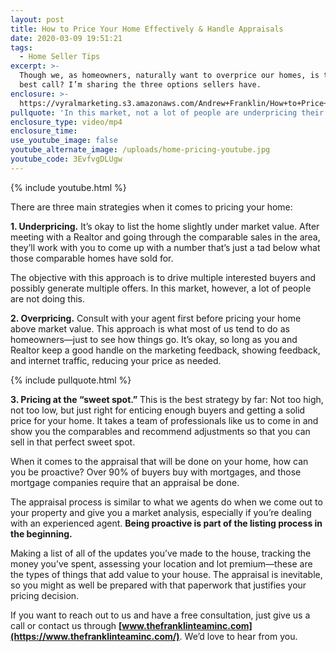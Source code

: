 ```yaml
---
layout: post
title: How to Price Your Home Effectively & Handle Appraisals
date: 2020-03-09 19:51:21
tags:
  - Home Seller Tips
excerpt: >-
  Though we, as homeowners, naturally want to overprice our homes, is that the
  best call? I’m sharing the three options sellers have.
enclosure: >-
  https://vyralmarketing.s3.amazonaws.com/Andrew+Franklin/How+to+Price+Your+Home+Effectively+%26+Handle+Appraisals.mp4
pullquote: 'In this market, not a lot of people are underpricing their homes.'
enclosure_type: video/mp4
enclosure_time:
use_youtube_image: false
youtube_alternate_image: /uploads/home-pricing-youtube.jpg
youtube_code: 3EvfvgDLUgw
---
```


{% include youtube.html %}

There are three main strategies when it comes to pricing your home:&nbsp;

**1\. Underpricing.** It’s okay to list the home slightly under market value. After meeting with a Realtor and going through the comparable sales in the area, they’ll work with you to come up with a number that’s just a tad below what those comparable homes have sold for.&nbsp;&nbsp;

The objective with this approach is to drive multiple interested buyers and possibly generate multiple offers. In this market, however, a lot of people are not doing this.&nbsp;

**2\. Overpricing.** Consult with your agent first before pricing your home above market value. This approach is what most of us tend to do as homeowners—just to see how things go. It’s okay, so long as you and Realtor keep a good handle on the marketing feedback, showing feedback, and internet traffic, reducing your price as needed.&nbsp;

{% include pullquote.html %}

**3\. Pricing at the “sweet spot.”** This is the best strategy by far: Not too high, not too low, but just right for enticing enough buyers and getting a solid price for your home. It takes a team of professionals like us to come in and show you the comparables and recommend adjustments so that you can sell in that perfect sweet spot.&nbsp;&nbsp;

When it comes to the appraisal that will be done on your home, how can you be proactive? Over 90% of buyers buy with mortgages, and those mortgage companies require that an appraisal be done.&nbsp;

The appraisal process is similar to what we agents do when we come out to your property and give you a market analysis, especially if you’re dealing with an experienced agent. **Being proactive is part of the listing process in the beginning.&nbsp;**

Making a list of all of the updates you’ve made to the house, tracking the money you’ve spent, assessing your location and lot premium—these are the types of things that add value to your house. The appraisal is inevitable, so you might as well be prepared with that paperwork that justifies your pricing decision.&nbsp;

If you want to reach out to us and have a free consultation, just give us a call or contact us through **[www.thefranklinteaminc.com](https://www.thefranklinteaminc.com/)**. We’d love to hear from you.